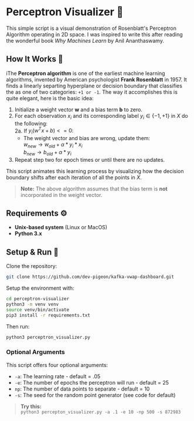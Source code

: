 # Perceptron Visualizer 🔮

This simple script is a visual demonstration of Rosenblatt's Perceptron Algorithm operating in 2D space. I was inspired to write this after reading the wonderful book _Why Machines Learn_ by Anil Ananthaswamy.

## How It Works 🧠

iThe **Perceptron algorithm** is one of the earliest machine learning algorithms, invented by American psychologist **Frank Rosenblatt** in 1957. It finds a linearly separting hyperplane or decision boundary that classifies the as one of two categories: `+1 or -1`. The way it accomplishes this is quite elegant, here is the basic idea: <br>

1. Initialize a weight vector **w** and a bias term **b** to zero. <br>
2. For each observation $x_i$ and its corresponding label $y_i \in \{-1, +1\}$ in $X$ do the following: <br>
   2a. If $y_i(w^Tx + b) <= 0$: <br>
   - The weight vector and bias are wrong, update them: <br>
     $w_{new} \rightarrow w_{old} + \alpha*y_i*x_i$ <br>
     $b_{new} \rightarrow b_{old} + \alpha*y_i$
3. Repeat step two for epoch times or until there are no updates.

This script animates this learning process by visualizing how the decision boundary shifts after each iteration of all the points in $X$.

> **Note:** The above algorithm assumes that the bias term is **not** incorporated in the weight vector.

## Requirements ⚙️

- **Unix-based system** (Linux or MacOS)
- **Python 3.x**

## Setup & Run 🚀

Clone the repository: <br>

```bash
git clone https://github.com/dev-pigeon/kafka-vwap-dashboard.git
```

Setup the environment with:

```bash
cd perceptron-visualizer
python3 -m venv venv
source venv/bin/activate
pip3 install -r requirements.txt
```

Then run:

```bash
python3 perceptron_visualizer.py
```

### Optional Arguments

This script offers four optional arguments:

- `-a`: The learning rate - default = .05
- `-e`: The number of epochs the perceptron will run - default = 25
- `np`: The number of data points to separate - default = 10
- `-s`: The seed for the random point generator (see code for default)

> **Try this:**<br> `python3 percepton_visualizer.py -a .1 -e 10 -np 500 -s 872983`
